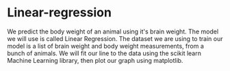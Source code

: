 # Linear-regression
We predict the body weight of an animal using it's brain weight. The model we will use is called Linear Regression. The dataset we are using to train our model is a list of brain weight and body weight measurements, from a bunch of animals. We will fit our line to the data using the scikit learn Machine Learning library, then plot our graph using matplotlib.

